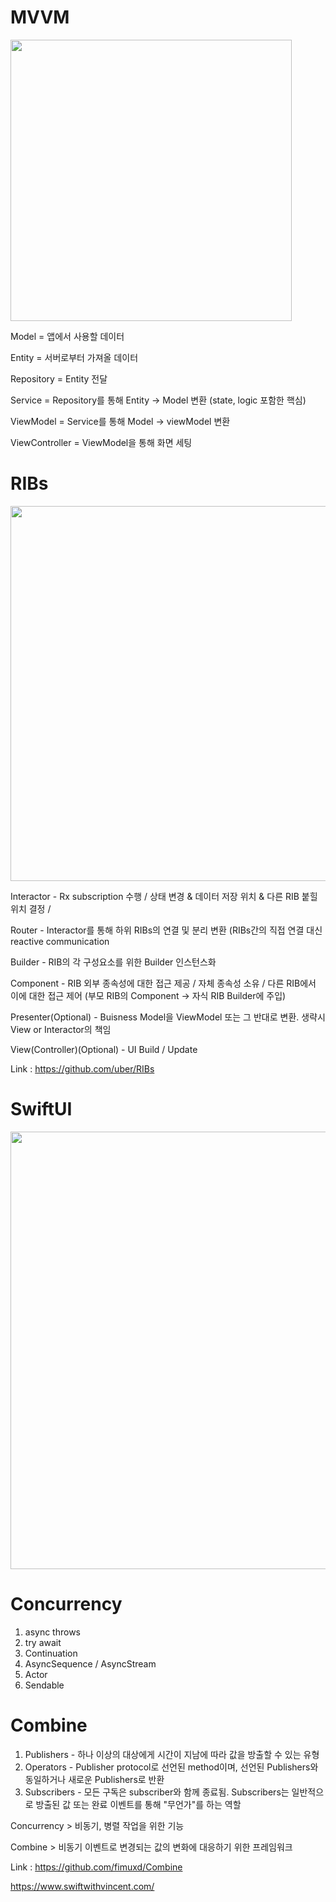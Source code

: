 # MVVM

<img width="450" src="https://img1.daumcdn.net/thumb/R1280x0/?scode=mtistory2&fname=https%3A%2F%2Fblog.kakaocdn.net%2Fdn%2FOwzzZ%2FbtqARwRQICN%2FcVfDt48KVNpEZEASIjoMq0%2Fimg.png">


Model = 앱에서 사용할 데이터

Entity = 서버로부터 가져올 데이터

Repository = Entity 전달

Service = Repository를 통해 Entity -> Model 변환 (state, logic 포함한 핵심)

ViewModel = Service를 통해 Model -> viewModel 변환

ViewController = ViewModel을 통해 화면 세팅



# RIBs 

<img width="600" src="https://img1.daumcdn.net/thumb/R1280x0/?scode=mtistory2&fname=https%3A%2F%2Fblog.kakaocdn.net%2Fdn%2FKO03S%2FbtqAYF1WAQ5%2FLOfXc3ViMwoxfWDmRsfrR0%2Fimg.png">


Interactor - Rx subscription 수행 / 상태 변경 & 데이터 저장 위치 & 다른 RIB 붙힐 위치 결정 / 

Router - Interactor를 통해 하위 RIBs의 연결 및 분리 변환 (RIBs간의 직접 연결 대신 reactive communication 

Builder - RIB의 각 구성요소를 위한 Builder 인스턴스화

Component - RIB 외부 종속성에 대한 접근 제공 / 자체 종속성 소유 / 다른 RIB에서 이에 대한 접근 제어 (부모 RIB의 Component -> 자식 RIB Builder에 주입)

Presenter(Optional) - Buisness Model을 ViewModel 또는 그 반대로 변환. 생략시 View or Interactor의 책임

View(Controller)(Optional) - UI Build / Update


Link : https://github.com/uber/RIBs


# SwiftUI

<img width="700" src="https://d33wubrfki0l68.cloudfront.net/2d7c3c8c00eb2d3c3ac126c0fe78eb958d998c89/817d0/images/swiftui-data-flow-1.png">


# Concurrency 


1. async throws
2. try await
3. Continuation
4. AsyncSequence / AsyncStream
5. Actor
6. Sendable


# Combine


1. Publishers - 하나 이상의 대상에게 시간이 지남에 따라 값을 방출할 수 있는 유형
2. Operators - Publisher protocol로 선언된 method이며, 선언된 Publishers와 동일하거나 새로운 Publishers로 반환
3. Subscribers - 모든 구독은 subscriber와 함께 종료됨. Subscribers는 일반적으로 방출된 값 또는 완료 이벤트를 통해 "무언가"를 하는 역할


Concurrency > 비동기, 병렬 작업을 위한 기능


Combine > 비동기 이벤트로 변경되는 값의 변화에 대응하기 위한 프레임워크


Link : https://github.com/fimuxd/Combine

https://www.swiftwithvincent.com/

